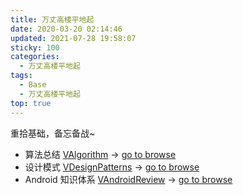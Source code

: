 ```yaml
---
title: 万丈高楼平地起
date: 2020-03-20 02:14:46
updated: 2021-07-28 19:58:07
sticky: 100
categories:
  - 万丈高楼平地起
tags:
  - Base
  - 万丈高楼平地起
top: true
---
```


重拾基础，备忘备战~

- 算法总结
  [VAlgorithm](https://github.com/CodePoem/VAlgorithm) -> [go to browse](https://codepoem.fun/VAlgorithm)
- 设计模式
  [VDesignPatterns](https://github.com/CodePoem/VDesignPatterns) -> [go to browse](https://codepoem.fun/VDesignPatterns)
- Android 知识体系
  [VAndroidReview](https://github.com/CodePoem/VAndroidReview) -> [go to browse](https://codepoem.fun/VAndroidReview)
